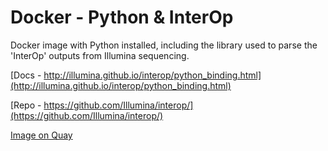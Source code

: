 # Docker - Python & InterOp

Docker image with Python installed, including the library used to parse
the 'InterOp' outputs from Illumina sequencing.

[Docs - http://illumina.github.io/interop/python_binding.html](http://illumina.github.io/interop/python_binding.html)

[Repo - https://github.com/Illumina/interop/](https://github.com/Illumina/interop/)

[Image on Quay](https://quay.io/repository/hdc-workflows/python-interop?tab=builds)
